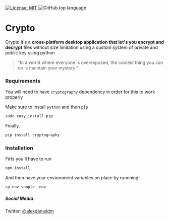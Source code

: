 [![License: MIT](https://img.shields.io/badge/License-MIT-yellow.svg)](https://opensource.org/licenses/MIT) ![GitHub top language](https://img.shields.io/github/languages/top/alexdanieldm/crypto)

# Crypto
Crypto it's a **cross-platform desktop application that let's you encrypt and decrypt** files without size limitation using a custom system of private and public key using python

> "In a world where everyone is overexposed, the coolest thing you can do is maintain your mystery.”

### Requirements

You will need to have `cryptography` dependency in order for this to work properly

Make sure to install `python` and then `pip`
```sh
sudo easy_install pip
```

Finally,
```sh
pip install cryptography
```

### Installation
Firts you'll have to run 
```sh
npm install
```

And then have your environment variables on place by runnning:
```sh
cp env.sample .env
```

##### Social Media
Twitter: [@alexdanieldm](https://twitter.com/alexdanieldm)
